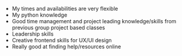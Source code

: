- My times and availabilities are very flexible
- My python knowledge
- Good time management and project leading knowledge/skills from previous group project based classes
- Leadership skills
- Creative frontend skills for UX/UI design
- Really good at finding help/resources online